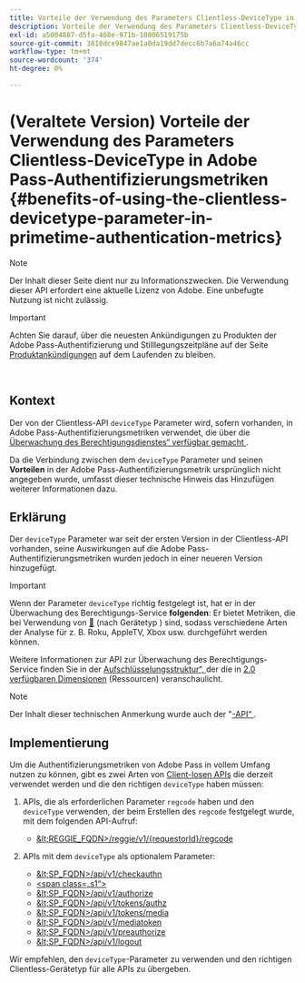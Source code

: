 ```yaml
---
title: Vorteile der Verwendung des Parameters Clientless-DeviceType in Adobe Pass-Authentifizierungsmetriken
description: Vorteile der Verwendung des Parameters Clientless-DeviceType in Adobe Pass-Authentifizierungsmetriken
exl-id: a5004887-d5fa-468e-971b-10806519175b
source-git-commit: 3818dce9847ae1a0da19dd7decc6b7a6a74a46cc
workflow-type: tm+mt
source-wordcount: '374'
ht-degree: 0%

---
```


# (Veraltete Version) Vorteile der Verwendung des Parameters Clientless-DeviceType in Adobe Pass-Authentifizierungsmetriken {#benefits-of-using-the-clientless-devicetype-parameter-in-primetime-authentication-metrics}

>[!NOTE]
>
>Der Inhalt dieser Seite dient nur zu Informationszwecken. Die Verwendung dieser API erfordert eine aktuelle Lizenz von Adobe. Eine unbefugte Nutzung ist nicht zulässig.

>[!IMPORTANT]
>
> Achten Sie darauf, über die neuesten Ankündigungen zu Produkten der Adobe Pass-Authentifizierung und Stilllegungszeitpläne auf der Seite [Produktankündigungen](/help/authentication/product-announcements.md) auf dem Laufenden zu bleiben.

</br>

## Kontext

Der von der Clientless-API `deviceType` Parameter wird, sofern vorhanden, in Adobe Pass-Authentifizierungsmetriken verwendet, die über die [Überwachung des Berechtigungsdienstes“ verfügbar gemacht ](/help/authentication/integration-guide-programmers/features-premium/esm/entitlement-service-monitoring-overview.md).

Da die Verbindung zwischen dem `deviceType` Parameter und seinen **Vorteilen** in der Adobe Pass-Authentifizierungsmetrik ursprünglich nicht angegeben wurde, umfasst dieser technische Hinweis das Hinzufügen weiterer Informationen dazu.

## Erklärung

Der `deviceType` Parameter war seit der ersten Version in der Clientless-API vorhanden, seine Auswirkungen auf die Adobe Pass-Authentifizierungsmetriken wurden jedoch in einer neueren Version hinzugefügt.



>[!IMPORTANT]
>
>Wenn der Parameter `deviceType` richtig festgelegt ist, hat er in der Überwachung des Berechtigungs-Service **folgenden**: Er bietet Metriken, die bei Verwendung von [&#128279;](/help/authentication/integration-guide-programmers/features-premium/esm/entitlement-service-monitoring-overview.md#clientless_device_type) (nach Gerätetyp ) sind, sodass verschiedene Arten der Analyse für z. B. Roku, AppleTV, Xbox usw. durchgeführt werden können.


Weitere Informationen zur API zur Überwachung des Berechtigungs-Service finden Sie in der [Aufschlüsselungsstruktur“, ](/help/authentication/integration-guide-programmers/features-premium/esm/entitlement-service-monitoring-api.md#drill-down_tree) der die in [ 2.0 verfügbaren Dimensionen](/help/authentication/integration-guide-programmers/features-premium/esm/entitlement-service-monitoring-overview.md#esm_dimensions) (Ressourcen) veranschaulicht.

>[!NOTE]
>
>Der Inhalt dieser technischen Anmerkung wurde auch der &quot;[-API“ ](#clientless_device_type).




## Implementierung

Um die Authentifizierungsmetriken von Adobe Pass in vollem Umfang nutzen zu können, gibt es zwei Arten von [Client-losen APIs](#web_srvs_summary) die derzeit verwendet werden und die den richtigen `deviceType` haben müssen:

1. APIs, die als erforderlichen Parameter `regcode` haben und den `deviceType` verwenden, der beim Erstellen des `regcode` festgelegt wurde, mit dem folgenden API-Aufruf:
   - [\&lt;REGGIE\_FQDN\>/reggie/v1/{requestorId}/regcode](#reg_serv)

1. APIs mit dem `deviceType` als optionalem Parameter:
   - [\&lt;SP\_FQDN\>/api/v1/checkauthn](#check_authn_token)
   - [&lt;span class=„s1“>](#retrieve_authn_token)
   - [\&lt;SP\_FQDN\>/api/v1/authorize](#init_authz)
   - [\&lt;SP\_FQDN\>/api/v1/tokens/authz](#retrieve_authz_token)
   - [\&lt;SP\_FQDN\>/api/v1/tokens/media](#short_media)
   - [\&lt;SP\_FQDN\>/api/v1/mediatoken](#short_media)
   - [\&lt;SP\_FQDN\>/api/v1/preauthorize](#PreAuthZ_Resources)
   - [\&lt;SP\_FQDN\>/api/v1/logout](#init_logout)

Wir empfehlen, den `deviceType`-Parameter zu verwenden und den richtigen Clientless-Gerätetyp für alle APIs zu übergeben.
